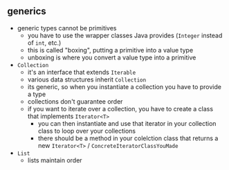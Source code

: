 ## generics
- generic types cannot be primitives
    - you have to use the wrapper classes Java provides (`Integer` instead of `int`, etc.)
    - this is called "boxing", putting a primitive into a value type
    - unboxing is where you convert a value type into a primitive
- `Collection`
    - it's an interface that extends `Iterable`
    - various data structures inherit `Collection`
    - its generic, so when you instantiate a collection you have to provide a type
    - collections don't guarantee order
    - if you want to iterate over a collection, you have to create a class that implements `Iterator<T>`
        - you can then instantiate and use that iterator in your collection class to loop over your collections
        - there should be a method in your colelction class that returns a new `Iterator<T>` / `ConcreteIteratorClassYouMade`
- `List`
    - lists maintain order

